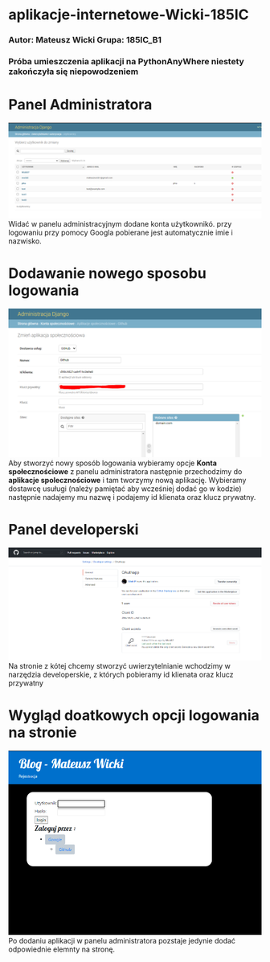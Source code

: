 # aplikacje-internetowe-Wicki-185IC

### Autor: Mateusz Wicki Grupa: 185IC_B1

### Próba umieszczenia aplikacji na PythonAnyWhere niestety zakończyła się niepowodzeniem

# Panel Administratora
![](https://github.com/Wicki07/aplikacje-internetowe-M.Wicki-185ic/blob/master/Lab3/Zrzuty_ekranu/1.PNG)
Widać w panelu administracyjnym dodane konta użytkownikó. przy logowaniu przy pomocy Googla pobierane jest automatycznie imie i nazwisko.


# Dodawanie nowego sposobu logowania
![](https://github.com/Wicki07/aplikacje-internetowe-M.Wicki-185ic/blob/master/Lab3/Zrzuty_ekranu/2.PNG)
Aby stworzyć nowy sposób logowania wybieramy opcje **Konta społecznościowe** z panelu administratora następnie przechodzimy do **aplikacje spolecznościowe** i tam tworzymy nową
aplikację. Wybieramy dostawcę usuługi (należy pamiętać aby wcześniej dodać go w kodzie) następnie nadajemy mu nazwę i podajemy id klienata oraz klucz prywatny.

# Panel developerski
![](https://github.com/Wicki07/aplikacje-internetowe-M.Wicki-185ic/blob/master/Lab3/Zrzuty_ekranu/3.PNG)
Na stronie z kótej chcemy stworzyć uwierzytelnianie wchodzimy w narzędzia developerskie, z których pobieramy id klienata oraz klucz przywatny

# Wygląd doatkowych opcji logowania na stronie
![](https://github.com/Wicki07/aplikacje-internetowe-M.Wicki-185ic/blob/master/Lab3/Zrzuty_ekranu/4.PNG)
Po dodaniu aplikacji w panelu administratora pozstaje jedynie dodać odpowiednie elemnty na stronę.
